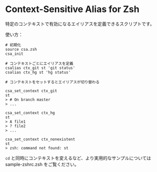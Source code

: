 # Context-Sensitive Alias for Zsh

特定のコンテキストで有効になるエイリアスを定義できるスクリプトです。

使い方：

    # 初期化
    source csa.zsh
    csa_init
    
    # コンテキストごとにエイリアスを定義
    csalias ctx_git st 'git status'
    csalias ctx_hg st 'hg status'
    
    # コンテキストをセットするとエイリアスが切り替わる
    
    csa_set_context ctx_git
    st
    > # On branch master
    > ...
    
    csa_set_context ctx_hg
    st
    > A file1
    > ? file2
    > ...
    
    csa_set_context ctx_nonexistent
    st
    > zsh: command not found: st

`cd` と同時にコンテキストを変えるなど、より実用的なサンプルについては sample-zshrc.zsh をご覧ください。
